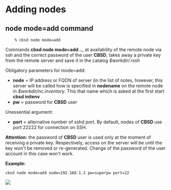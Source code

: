 # Adding nodes

## node mode=add command

```
	% cbsd node mode=add
```

Commands **cbsd node mode=add ..**, at availability of the remote node via ssh and the correct password of the user **CBSD**, takes away a private key from the remote server and save it in the catalog _$workdir/.rssh_

Obligatory parameters for mode=add:

- **node** = IP address or FQDN of server (in the list of notes, however, this server will be called how is specified in **nodename** on the remote node in _$workdir/nc.inventory_. This that name which is asked at the first start **cbsd initenv**
- **pw** = password for **CBSD** user

Unessential argument:

- **port** = alternative number of sshd port. By default, nodes of **CBSD** use port 22222 for connection on SSH.

**Attention:** the password of **CBSD** user is used only at the moment of receiving a private key. Respectively, access on the server will be until the key won't be removed or re-generated. Change of the password of the user account in this case won't work.

**Example:**

```
cbsd node mode=add node=192.168.1.2 pw=superpw port=22
```

![](http://www.convectix.com/img/nodeadd1.png)


